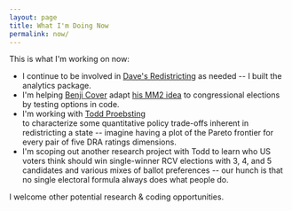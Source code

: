 ```yaml
---
layout: page
title: What I'm Doing Now
permalink: now/
---
```

This is what I'm working on now:

*	I continue to be involved in [Dave's Redistricting](https://davesredistricting.org) as needed --
	I built the analytics package.
*	I'm helping [Benji Cover](https://www.uidaho.edu/law/people/faculty/bcover) adapt
	[his MM2 idea](https://digitalcommons.law.uidaho.edu/faculty_scholarship/542/) to congressional elections
	by testing options in code.
*	I'm working with [Todd Proebsting](http://proebsting.cs.arizona.edu/)	
	to characterize some quantitative policy trade-offs inherent in redistricting a state --
	imagine having a plot of the Pareto frontier for every pair of five DRA ratings dimensions.
*	I'm scoping out another research project with Todd to learn who US voters think should win
	single-winner RCV elections with 3, 4, and 5 candidates and various mixes of ballot preferences -- 
	our hunch is that no single electoral formula always does what people do.

I welcome other potential research & coding opportunities.